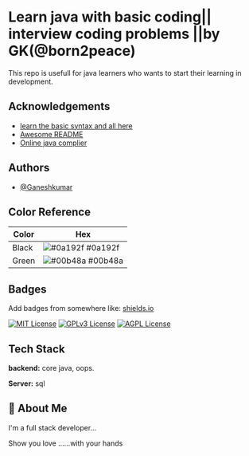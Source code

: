 
# Learn java with basic coding||  interview coding problems ||by GK(@born2peace)

This repo is usefull for java learners who wants to start their learning in development.



## Acknowledgements

 - [learn the basic syntax and all here ](https://www.w3schools.com/java/)
 - [Awesome README](https://github.com/gk1106)
 - [Online java complier](https://www.programiz.com/java-programming/online-compiler/)


## Authors

- [@Ganeshkumar](https://github.com/gk1106)

## Color Reference

| Color             | Hex                                                                |
| ----------------- | ------------------------------------------------------------------ |
| Black | ![#0a192f](https://via.placeholder.com/10/0a192f?text=+) #0a192f |
| Green | ![#00b48a](https://via.placeholder.com/10/00b48a?text=+) #00b48a |



## Badges

Add badges from somewhere like: [shields.io](https://shields.io/)

[![MIT License](https://img.shields.io/badge/License-MIT-green.svg)](https://choosealicense.com/licenses/mit/)
[![GPLv3 License](https://img.shields.io/badge/License-GPL%20v3-yellow.svg)](https://opensource.org/licenses/)
[![AGPL License](https://img.shields.io/badge/license-AGPL-blue.svg)](http://www.gnu.org/licenses/agpl-3.0)


## Tech Stack

**backend:** core java, oops.

**Server:** sql


## 🚀 About Me
I'm a full stack developer...

Show you love ......with your hands
